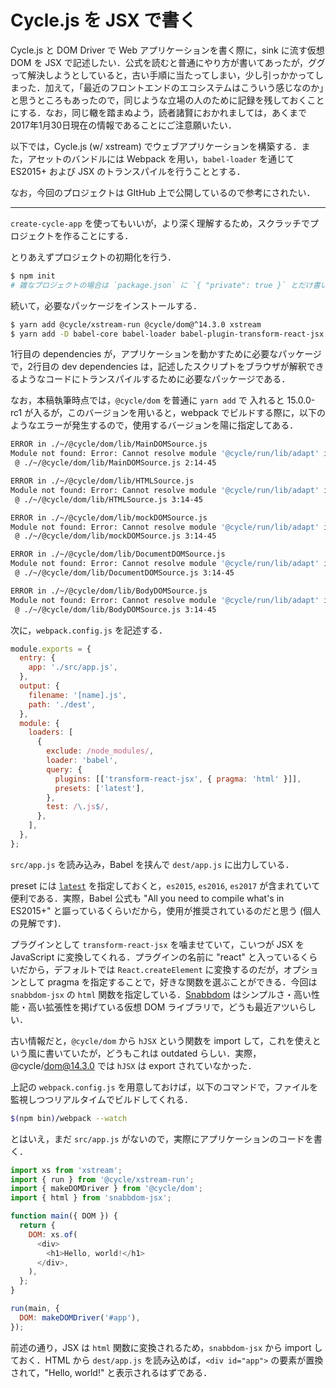 # Cycle.js を JSX で書く

Cycle.js と DOM Driver で Web アプリケーションを書く際に，sink に流す仮想 DOM を JSX で記述したい．公式を読むと普通にやり方が書いてあったが，ググって解決しようとしていると，古い手順に当たってしまい，少し引っかかってしまった．加えて，「最近のフロントエンドのエコシステムはこういう感じなのか」と思うところもあったので，同じような立場の人のために記録を残しておくことにする．なお，同じ轍を踏まぬよう，読者諸賢におかれましては，あくまで2017年1月30日現在の情報であることにご注意願いたい．

以下では，Cycle.js (w/ xstream) でウェブアプリケーションを構築する．また，アセットのバンドルには Webpack を用い，`babel-loader` を通じて ES2015+ および JSX のトランスパイルを行うこととする．

なお，今回のプロジェクトは GItHub 上で公開しているので参考にされたい．

[](https://github.com/ryota-ka/cycle-jsx-example)

---

`create-cycle-app` を使ってもいいが，より深く理解するため，スクラッチでプロジェクトを作ることにする．

とりあえずプロジェクトの初期化を行う．

```sh
$ npm init
# 雑なプロジェクトの場合は `package.json` に `{ "private": true }` とだけ書いておけばいいと思う．
```

続いて，必要なパッケージをインストールする．

```sh
$ yarn add @cycle/xstream-run @cycle/dom@^14.3.0 xstream
$ yarn add -D babel-core babel-loader babel-plugin-transform-react-jsx babel-preset-latest snabbdom-jsx webpack
```

1行目の dependencies が，アプリケーションを動かすために必要なパッケージで，2行目の dev dependencies は，記述したスクリプトをブラウザが解釈できるようなコードにトランスパイルするために必要なパッケージである．

なお，本稿執筆時点では，`@cycle/dom` を普通に `yarn add` で 入れると 15.0.0-rc1 が入るが，このバージョンを用いると，webpack でビルドする際に，以下のようなエラーが発生するので，使用するバージョンを陽に指定してある．

```sh
ERROR in ./~/@cycle/dom/lib/MainDOMSource.js
Module not found: Error: Cannot resolve module '@cycle/run/lib/adapt' in /Users/Ryota/dev/cycle-jsx-example/node_modules/@cycle/dom/lib
 @ ./~/@cycle/dom/lib/MainDOMSource.js 2:14-45

ERROR in ./~/@cycle/dom/lib/HTMLSource.js
Module not found: Error: Cannot resolve module '@cycle/run/lib/adapt' in /Users/Ryota/dev/cycle-jsx-example/node_modules/@cycle/dom/lib
 @ ./~/@cycle/dom/lib/HTMLSource.js 3:14-45

ERROR in ./~/@cycle/dom/lib/mockDOMSource.js
Module not found: Error: Cannot resolve module '@cycle/run/lib/adapt' in /Users/Ryota/dev/cycle-jsx-example/node_modules/@cycle/dom/lib
 @ ./~/@cycle/dom/lib/mockDOMSource.js 3:14-45

ERROR in ./~/@cycle/dom/lib/DocumentDOMSource.js
Module not found: Error: Cannot resolve module '@cycle/run/lib/adapt' in /Users/Ryota/dev/cycle-jsx-example/node_modules/@cycle/dom/lib
 @ ./~/@cycle/dom/lib/DocumentDOMSource.js 3:14-45

ERROR in ./~/@cycle/dom/lib/BodyDOMSource.js
Module not found: Error: Cannot resolve module '@cycle/run/lib/adapt' in /Users/Ryota/dev/cycle-jsx-example/node_modules/@cycle/dom/lib
 @ ./~/@cycle/dom/lib/BodyDOMSource.js 3:14-45
```

次に，`webpack.config.js` を記述する．

```javascript
module.exports = {
  entry: {
    app: './src/app.js',
  },
  output: {
    filename: '[name].js',
    path: './dest',
  },
  module: {
    loaders: [
      {
        exclude: /node_modules/,
        loader: 'babel',
        query: {
          plugins: [['transform-react-jsx', { pragma: 'html' }]],
          presets: ['latest'],
        },
        test: /\.js$/,
      },
    ],
  },
};
```

`src/app.js` を読み込み，Babel を挟んで `dest/app.js` に出力している．

preset には [`latest`](https://babeljs.io/docs/plugins/preset-latest/) を指定しておくと，`es2015`, `es2016`, `es2017` が含まれていて便利である．実際，Babel 公式も "All you need to compile what's in ES2015+" と謳っているくらいだから，使用が推奨されているのだと思う (個人の見解です)．

プラグインとして `transform-react-jsx` を噛ませていて，こいつが JSX を JavaScript に変換してくれる．プラグインの名前に "react" と入っているくらいだから，デフォルトでは `React.createElement` に変換するのだが，オプションとして pragma を指定することで，好きな関数を選ぶことができる．今回は `snabbdom-jsx` の `html` 関数を指定している．[Snabbdom](https://github.com/snabbdom/snabbdom) はシンプルさ・高い性能・高い拡張性を掲げている仮想 DOM ライブラリで，どうも最近アツいらしい．

古い情報だと，`@cycle/dom` から `hJSX` という関数を import して，これを使えという風に書いていたが，どうもこれは outdated らしい．実際，@cycle/dom@14.3.0 では `hJSX` は export されていなかった．

上記の `webpack.config.js` を用意しておけば，以下のコマンドで，ファイルを監視しつつリアルタイムでビルドしてくれる．

```sh
$(npm bin)/webpack --watch
```

とはいえ，まだ `src/app.js` がないので，実際にアプリケーションのコードを書く．

```javascript
import xs from 'xstream';
import { run } from '@cycle/xstream-run';
import { makeDOMDriver } from '@cycle/dom';
import { html } from 'snabbdom-jsx';

function main({ DOM }) {
  return {
    DOM: xs.of(
      <div>
        <h1>Hello, world!</h1>
      </div>,
    ),
  };
}

run(main, {
  DOM: makeDOMDriver('#app'),
});
```

前述の通り，JSX は `html` 関数に変換されるため，`snabbdom-jsx` から import しておく．HTML から `dest/app.js` を読み込めば，`<div id="app">` の要素が置換されて，"Hello, world!" と表示されるはずである．
